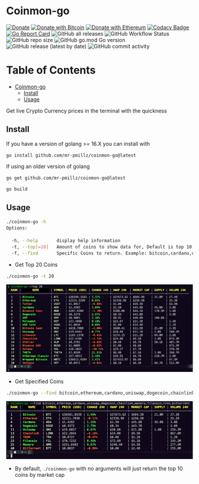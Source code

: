 # Coinmon-go

[![Donate](https://img.shields.io/badge/Donate-PayPal-yellow.svg)](https://www.paypal.com/donate?business=YR6C4WB5CDZZL&no_recurring=0&item_name=contribute+to+open+source&currency_code=USD)
[![Donate with Bitcoin](https://en.cryptobadges.io/badge/micro/3Cd54T1EB6WHRcechq1dRCGF6vY2HHhkdk)](https://en.cryptobadges.io/donate/3Cd54T1EB6WHRcechq1dRCGF6vY2HHhkdk)
[![Donate with Ethereum](https://en.cryptobadges.io/badge/micro/0x064AA753EF36e5641E2Ee3C9BbC117F6aFe35F62)](https://en.cryptobadges.io/donate/0x064AA753EF36e5641E2Ee3C9BbC117F6aFe35F62)
[![Codacy Badge](https://app.codacy.com/project/badge/Grade/12750b2a6fa44b429f8a3f64d3e7f1b6)](https://www.codacy.com/gh/mr-pmillz/coinmon-go/dashboard?utm_source=github.com&amp;utm_medium=referral&amp;utm_content=mr-pmillz/coinmon-go&amp;utm_campaign=Badge_Grade)
[![Go Report Card](https://goreportcard.com/badge/github.com/mr-pmillz/coinmon-go)](https://goreportcard.com/report/github.com/mr-pmillz/coinmon-go)
![GitHub all releases](https://img.shields.io/github/downloads/mr-pmillz/coinmon-go/total?style=social)
![GitHub Workflow Status](https://img.shields.io/github/workflow/status/mr-pmillz/coinmon-go/CI?style=plastic)
![GitHub repo size](https://img.shields.io/github/repo-size/mr-pmillz/coinmon-go?style=plastic)
![GitHub go.mod Go version](https://img.shields.io/github/go-mod/go-version/mr-pmillz/coinmon-go?style=plastic)
![GitHub release (latest by date)](https://img.shields.io/github/v/release/mr-pmillz/coinmon-go?style=plastic)
![GitHub commit activity](https://img.shields.io/github/commit-activity/m/mr-pmillz/coinmon-go?style=plastic)

Table of Contents
=================

* [Coinmon\-go](#coinmon-go)
    * [Install](#install)
    * [Usage](#usage)

Get live Crypto Currency prices in the terminal with the quickness

## Install

If you have a version of golang >= 16.X you can install with

```shell
go install github.com/mr-pmillz/coinmon-go@latest
```

If using an older version of golang

```shell
go get github.com/mr-pmillz/coinmon-go@latest
```

```bash
go build
```

## Usage

```bash
./coinmon-go -h
Options:

  -h, --help       display help information
  -t, --top[=10]   Amount of coins to show data for, Default is top 10, If -f|--find flag supplied, -t|--top is ignored
  -f, --find       Specific Coins to return. Example: bitcoin,cardano,ethereum,uniswap
```

- Get Top 20 Coins

```bash
./coinmon-go -t 20
```

![top20.png](https://github.com/mr-pmillz/coinmon-go/blob/master/img/top20.png?raw=true)

- Get Specified Coins

```bash
./coinmon-go --find bitcoin,ethereum,cardano,uniswap,dogecoin,chainlink,monero,filecoin,tron,bittorrent
```

![find.png](https://github.com/mr-pmillz/coinmon-go/blob/master/img/find.png?raw=true)

- By default, `./coinmon-go` with no arguments will just return the top 10 coins by market cap